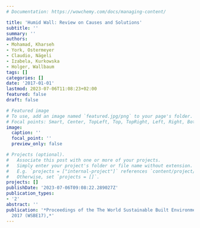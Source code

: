 ```yaml
---
# Documentation: https://wowchemy.com/docs/managing-content/

title: 'Humid Wall: Review on Causes and Solutions'
subtitle: ''
summary: ''
authors:
- Mohamad, Kharseh
- York, Ostermeyer
- Claudio, Nägeli
- Izabela, Kurkowska
- Holger, Wallbaum
tags: []
categories: []
date: '2017-01-01'
lastmod: 2023-07-06T11:08:23+02:00
featured: false
draft: false

# Featured image
# To use, add an image named `featured.jpg/png` to your page's folder.
# Focal points: Smart, Center, TopLeft, Top, TopRight, Left, Right, BottomLeft, Bottom, BottomRight.
image:
  caption: ''
  focal_point: ''
  preview_only: false

# Projects (optional).
#   Associate this post with one or more of your projects.
#   Simply enter your project's folder or file name without extension.
#   E.g. `projects = ["internal-project"]` references `content/project/deep-learning/index.md`.
#   Otherwise, set `projects = []`.
projects: []
publishDate: '2023-07-06T09:08:22.289027Z'
publication_types:
- '2'
abstract: ''
publication: '*Proceedings of the The World Sustainable Built Environment Conference
  2017 (WSBE17),*'
---
```

